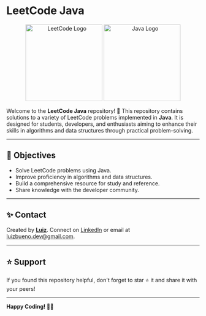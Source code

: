 # LeetCode Java

<p align="center">
  <img src="https://upload.wikimedia.org/wikipedia/commons/1/19/LeetCode_logo_black.png" alt="LeetCode Logo" width="200" height="200"/>
  <img src="https://upload.wikimedia.org/wikipedia/en/3/30/Java_programming_language_logo.svg" alt="Java Logo" width="200" height="200"/>
</p>

Welcome to the **LeetCode Java** repository! 🎉 This repository contains solutions to a variety of LeetCode problems implemented in **Java**. It is designed for students, developers, and enthusiasts aiming to enhance their skills in algorithms and data structures through practical problem-solving.

---

## 🚀 Objectives

- Solve LeetCode problems using Java.
- Improve proficiency in algorithms and data structures.
- Build a comprehensive resource for study and reference.
- Share knowledge with the developer community.

---

## ✨ Contact

Created by [**Luiz**](https://github.com/LuizBueno1). Connect on [LinkedIn](https://www.linkedin.com/in/luiz-henrique-bueno-152ba329a/) or email at [luizbueno.dev@gmail.com](mailto:luizbueno.dev@gmail.com).

---

## ⭐ Support

If you found this repository helpful, don't forget to star ⭐ it and share it with your peers!

---

**Happy Coding! 👨‍💻**
